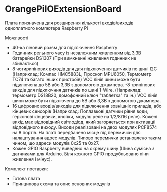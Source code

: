 # OrangePiIOExtensionBoard

Плата призначена для розширення кількості входів/виходів одноплатного компютера Raspberry Pi

Можлвості
- 40-ка піновий розєм для підключення Raspberry
- Годинник рельного часу із незалежним живленням від 3,3В батарейки DS1307 (При вимкненні живлення годинник не збивається)
- 8 чотирипінових виходів для для підключення датчиків по шині I2C (Наприклад: Компас HMC5883L, Гіроскоп MPU6050, Термометр TC74 та багато інших пристроїв) VCC лінія шини може бути підключена до 5В або 3,3В з допомогою джампера.
-8 трипінових вихдів для підключння датчиків по шині 1-Wire. (Наприклад: термометр DS18B20, домофонний ключ "таблетка" та ін.) VCC лінія шини може бути підключена до 5В або 3,3В з допомогою джампера.
- 16 цифрових входів/виходів для підключення зовнішніх приладів, або кінцевих сенсорів (Наприклад: Поплавкові датчики рівня води, герконові кінцевики, кнопки, модуль реле на 1/2/8/16 реле).
Кожені вихід має відповідний світлодіод, який загоряєтьсся при активацїі відповідного виходу.
Виходи реалізовані на двох модулях PCF8574 на 8 портів. На платі передбачено місце під перемички для налаштування адрес модулів. Типово перемички встановлено таким чином, що адреси модулів 0x25 та 0x27.
- Кожен GPIO Raspberry виведено на окрему шину (Шина сумісна з датчиками для Arduino. Біля кожного GPIO продубльовано піни живлення і мінус).

Комплект поставки: 
- Готова плата
- Принципова схема та опис основних модулів
